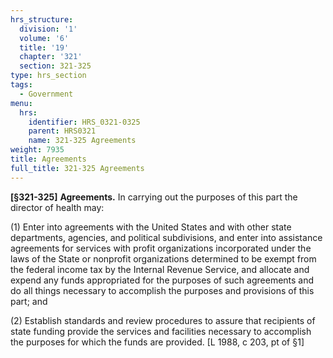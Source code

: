 ```yaml
---
hrs_structure:
  division: '1'
  volume: '6'
  title: '19'
  chapter: '321'
  section: 321-325
type: hrs_section
tags:
  - Government
menu:
  hrs:
    identifier: HRS_0321-0325
    parent: HRS0321
    name: 321-325 Agreements
weight: 7935
title: Agreements
full_title: 321-325 Agreements
---
```

**[§321-325]** **Agreements.** In carrying out the purposes of this part the director of health may:

(1) Enter into agreements with the United States and with other state departments, agencies, and political subdivisions, and enter into assistance agreements for services with profit organizations incorporated under the laws of the State or nonprofit organizations determined to be exempt from the federal income tax by the Internal Revenue Service, and allocate and expend any funds appropriated for the purposes of such agreements and do all things necessary to accomplish the purposes and provisions of this part; and

(2) Establish standards and review procedures to assure that recipients of state funding provide the services and facilities necessary to accomplish the purposes for which the funds are provided. [L 1988, c 203, pt of §1]